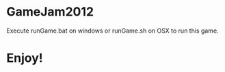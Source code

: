 GameJam2012
===========

Execute runGame.bat on windows or runGame.sh on OSX to run this game.

Enjoy!
===========